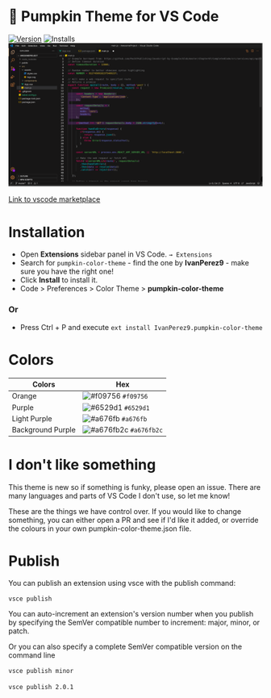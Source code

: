 # 🎃 Pumpkin Theme for VS Code

[![Version](https://vsmarketplacebadge.apphb.com/version/IvanPerez9.pumpkin-color-theme.svg?color=orange)](https://marketplace.visualstudio.com/items?itemName=IvanPerez9.pumpkin-color-theme)
![Installs](https://vsmarketplacebadge.apphb.com/installs/IvanPerez9.pumpkin-color-theme.svg?color=blueviolet)
![Preview](https://raw.githubusercontent.com/IvanPerez9/pumpkin-theme-vscode/main/pumpkin-color-theme/themeImg.png)

[Link to vscode marketplace](https://marketplace.visualstudio.com/items?itemName=IvanPerez9.pumpkin-color-theme)


# Installation

- Open **Extensions** sidebar panel in VS Code. `→ Extensions`
- Search for `pumpkin-color-theme` - find the one by **IvanPerez9** - make sure you have the right one!
- Click **Install** to install it.
- Code > Preferences > Color Theme > **pumpkin-color-theme**

### Or

- Press Ctrl + P and execute `ext install IvanPerez9.pumpkin-color-theme`


# Colors

| Colors      |  Hex                                                                       |
| ---------- | ------------------------------------------------------------------------- |
| Orange     | ![#f09756](https://via.placeholder.com/15/f09756/000000?text=+) `#f09756` |
| Purple     | ![#6529d1](https://via.placeholder.com/15/6529d1/000000?text=+) `#6529d1` |
| Light Purple  | ![#a676fb](https://via.placeholder.com/15/a676fb/000000?text=+) `#a676fb` |
| Background Purple | ![#a676fb2c](https://via.placeholder.com/15/a676fb2c/000000?text=+) `#a676fb2c` |

# I don't like something

This theme is new so if something is funky, please open an issue. There are many languages and parts of VS Code I don't use, so let me know!

These are the things we have control over. If you would like to change something, you can either open a PR and see if I'd like it added, or override the colours in your own pumpkin-color-theme.json file.

# Publish

You can publish an extension using vsce with the publish command:

```
vsce publish
```

You can auto-increment an extension's version number when you publish by specifying the SemVer compatible number to increment: major, minor, or patch.

Or you can also specify a complete SemVer compatible version on the command line

```
vsce publish minor

vsce publish 2.0.1
```
